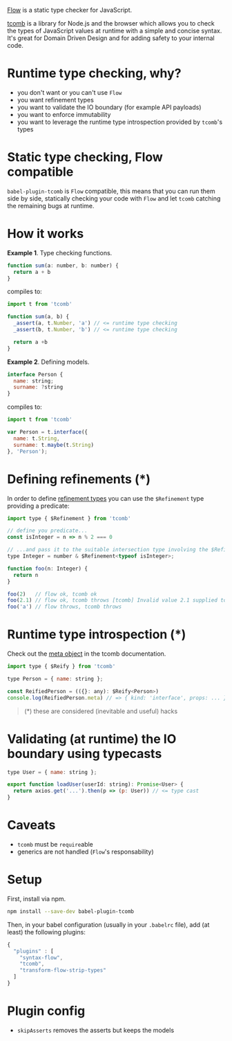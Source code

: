 [Flow](https://flowtype.org/) is a static type checker for JavaScript.

[tcomb](https://github.com/gcanti/tcomb) is a library for Node.js and the browser which allows you to check the types of JavaScript values at runtime with a simple and concise syntax. It's great for Domain Driven Design and for adding safety to your internal code.

# Runtime type checking, why?

- you don't want or you can't use `Flow`
- you want refinement types
- you want to validate the IO boundary (for example API payloads)
- you want to enforce immutability
- you want to leverage the runtime type introspection provided by `tcomb`'s types

# Static type checking, Flow compatible

`babel-plugin-tcomb` is `Flow` compatible, this means that you can run them side by side, statically checking your code with `Flow` and let `tcomb` catching the remaining bugs at runtime.

# How it works

**Example 1**. Type checking functions.

```js
function sum(a: number, b: number) {
  return a + b
}
```

compiles to:

```js
import t from 'tcomb'

function sum(a, b) {
  _assert(a, t.Number, 'a') // <= runtime type checking
  _assert(b, t.Number, 'b') // <= runtime type checking

  return a +b
}
```

**Example 2**. Defining models.

```js
interface Person {
  name: string;
  surname: ?string
}
```

compiles to:

```js
import t from 'tcomb'

var Person = t.interface({
  name: t.String,
  surname: t.maybe(t.String)
}, 'Person');
```

# Defining refinements (*)

In order to define [refinement types](https://github.com/gcanti/tcomb/blob/master/docs/API.md#the-refinement-combinator) you can use the `$Refinement` type providing a predicate:

```js
import type { $Refinement } from 'tcomb'

// define you predicate...
const isInteger = n => n % 2 === 0

// ...and pass it to the suitable intersection type involving the $Refinement type
type Integer = number & $Refinement<typeof isInteger>;

function foo(n: Integer) {
  return n
}

foo(2)   // flow ok, tcomb ok
foo(2.1) // flow ok, tcomb throws [tcomb] Invalid value 2.1 supplied to n: Integer
foo('a') // flow throws, tcomb throws
```

# Runtime type introspection (*)

Check out the [meta object](https://github.com/gcanti/tcomb/blob/master/docs/API.md#the-meta-object) in the tcomb documentation.

```js
import type { $Reify } from 'tcomb'

type Person = { name: string };

const ReifiedPerson = (({}: any): $Reify<Person>)
console.log(ReifiedPerson.meta) // => { kind: 'interface', props: ... }
```

> (*) these are considered (inevitable and useful) hacks

# Validating (at runtime) the IO boundary using typecasts

```js
type User = { name: string };

export function loadUser(userId: string): Promise<User> {
  return axios.get('...').then(p => (p: User)) // <= type cast
}
```

# Caveats

- `tcomb` must be `require`able
- generics are not handled (`Flow`'s responsability)

# Setup

First, install via npm.

```sh
npm install --save-dev babel-plugin-tcomb
```

Then, in your babel configuration (usually in your `.babelrc` file), add (at least) the following plugins:

```js
{
  "plugins" : [
    "syntax-flow",
    "tcomb",
    "transform-flow-strip-types"
  ]
}
```

# Plugin config

- `skipAsserts` removes the asserts but keeps the models